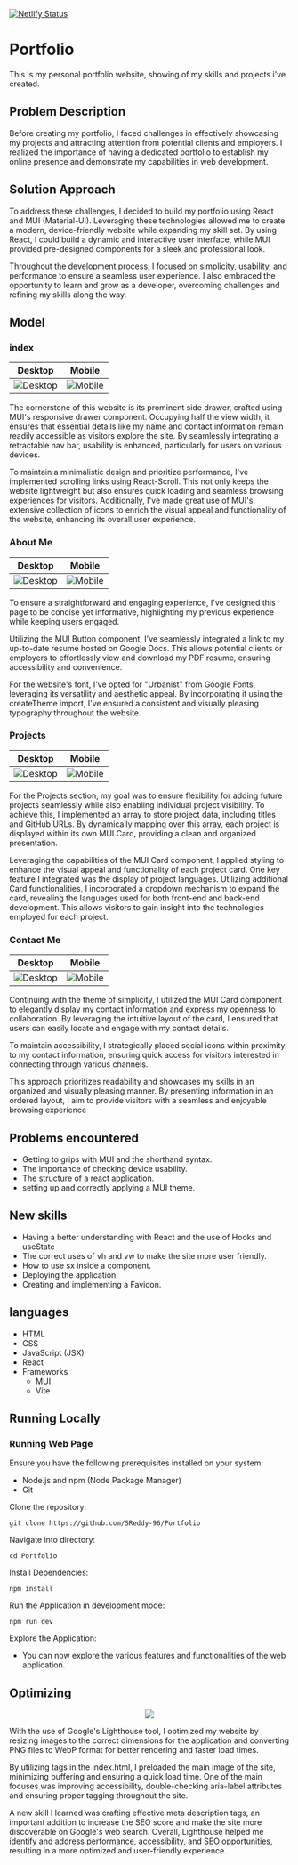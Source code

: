 [![Netlify Status](https://api.netlify.com/api/v1/badges/4f0c8d2a-ef3b-4902-bb45-41835d0a664e/deploy-status)](https://app.netlify.com/sites/steven-reddy/deploys)

# Portfolio

This is my personal portfolio website, showing of my skills and projects i've created.

## Problem Description
Before creating my portfolio, I faced challenges in effectively showcasing my projects and attracting attention from potential clients and employers. I realized the importance of having a dedicated portfolio to establish my online presence and demonstrate my capabilities in web development.

## Solution Approach
To address these challenges, I decided to build my portfolio using React and MUI (Material-UI). Leveraging these technologies allowed me to create a modern, device-friendly website while expanding my skill set. By using React, I could build a dynamic and interactive user interface, while MUI provided pre-designed components for a sleek and professional look.

Throughout the development process, I focused on simplicity, usability, and performance to ensure a seamless user experience. I also embraced the opportunity to learn and grow as a developer, overcoming challenges and refining my skills along the way.

## Model
### index
| Desktop              | Mobile         |
| ------------------------ | ---------------------- |
| ![Desktop](README_images/home.png) | ![Mobile](README_images/homeMobile.png)

The cornerstone of this website is its prominent side drawer, crafted using MUI's responsive drawer component. Occupying half the view width, it ensures that essential details like my name and contact information remain readily accessible as visitors explore the site. By seamlessly integrating a retractable nav bar, usability is enhanced, particularly for users on various devices.

To maintain a minimalistic design and prioritize performance, I've implemented scrolling links using React-Scroll. This not only keeps the website lightweight but also ensures quick loading and seamless browsing experiences for visitors. Additionally, I've made great use of MUI's extensive collection of icons to enrich the visual appeal and functionality of the website, enhancing its overall user experience.

### About Me
| Desktop              | Mobile         |
| ------------------------ | ---------------------- |
| ![Desktop](README_images/aboutme.png) | ![Mobile](README_images/aboutmeMobile.png)

To ensure a straightforward and engaging experience, I've designed this page to be concise yet informative, highlighting my previous experience while keeping users engaged.

Utilizing the MUI Button component, I've seamlessly integrated a link to my up-to-date resume hosted on Google Docs. This allows potential clients or employers to effortlessly view and download my PDF resume, ensuring accessibility and convenience.

For the website's font, I've opted for "Urbanist" from Google Fonts, leveraging its versatility and aesthetic appeal. By incorporating it using the createTheme import, I've ensured a consistent and visually pleasing typography throughout the website.

### Projects
| Desktop              | Mobile         |
| ------------------------ | ---------------------- |
| ![Desktop](README_images/projects.png) | ![Mobile](README_images/projectsMobile.png)

For the Projects section, my goal was to ensure flexibility for adding future projects seamlessly while also enabling individual project visibility. To achieve this, I implemented an array to store project data, including titles and GitHub URLs. By dynamically mapping over this array, each project is displayed within its own MUI Card, providing a clean and organized presentation.

Leveraging the capabilities of the MUI Card component, I applied styling to enhance the visual appeal and functionality of each project card. One key feature I integrated was the display of project languages. Utilizing additional Card functionalities, I incorporated a dropdown mechanism to expand the card, revealing the languages used for both front-end and back-end development. This allows visitors to gain insight into the technologies employed for each project.

### Contact Me
| Desktop              | Mobile         |
| ------------------------ | ---------------------- |
| ![Desktop](README_images/contactme.png) | ![Mobile](README_images/contactmeMobile.png)

Continuing with the theme of simplicity, I utilized the MUI Card component to elegantly display my contact information and express my openness to collaboration. By leveraging the intuitive layout of the card, I ensured that users can easily locate and engage with my contact details.

To maintain accessibility, I strategically placed social icons within proximity to my contact information, ensuring quick access for visitors interested in connecting through various channels.

This approach prioritizes readability and showcases my skills in an organized and visually pleasing manner. By presenting information in an ordered layout, I aim to provide visitors with a seamless and enjoyable browsing experience

## Problems encountered

- Getting to grips with MUI and the shorthand syntax.
- The importance of checking device usability. 
- The structure of a react application.
- setting up and correctly applying a MUI theme.

## New skills

- Having a better understanding with React and the use of Hooks and useState
- The correct uses of vh and vw to make the site more user friendly.
- How to use sx inside a component.
- Deploying the application.
- Creating and implementing a Favicon.

## languages
- HTML
- CSS
- JavaScript (JSX)
- React
- Frameworks
    - MUI
    - Vite 

## Running Locally

### Running Web Page

Ensure you have the following prerequisites installed on your system:

- Node.js and npm (Node Package Manager)
- Git

Clone the repository:
```
git clone https://github.com/SReddy-96/Portfolio
```
Navigate into directory:
```
cd Portfolio
```
Install Dependencies:
```
npm install
```
Run the Application in development mode: 
```
npm run dev
```

Explore the Application:
- You can now explore the various features and functionalities of the web application.

## Optimizing
<p align="center">
    <img src="README_images/lighthouseReport.png">
</p>

With the use of Google's Lighthouse tool, I optimized my website by resizing images to the correct dimensions for the application and converting PNG files to WebP format for better rendering and faster load times. 

By utilizing <link> tags in the index.html, I preloaded the main image of the site, minimizing buffering and ensuring a quick load time.
One of the main focuses was improving accessibility, double-checking aria-label attributes and ensuring proper tagging throughout the site. 

A new skill I learned was crafting effective meta description tags, an important addition to increase the SEO score and make the site more discoverable on Google's web search. Overall, Lighthouse helped me identify and address performance, accessibility, and SEO opportunities, resulting in a more optimized and user-friendly experience.